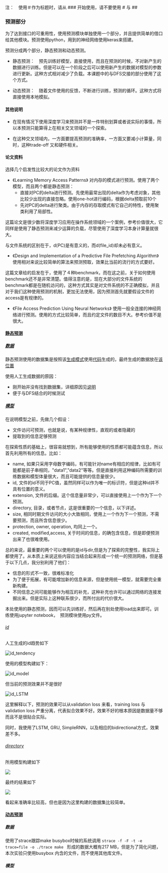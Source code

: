 注：　使用＃作为标题时，请从 ### 开始使用，请不要使用 # 与 ##

### 预测部分
为了达到接口的可重用性，使用预测模块单独使用一个部分，并且提供简单的借口给其他模块。预测使用python，用到的神经网络使用keras来搭建。

预测分成两个部分，静态预测和动态预测。

- 静态预测：　预先训练好模型，直接使用，而且在预测的时候，不对新产生的数据进行训练。但是可以在一个阶段之后可以使用新产生的数据对模型的参数进行更新。这种方式相对减少了负载。本课题中的与DFS交接的部分使用了这个方式。

- 动态预测：　随着文件使用的反馈，不断进行训练，预测的循环。这种方式将直接使用本地模拟。

#### 其他说明
- 在现有情况下使用深度学习来预测并不是一件特别划算或者说实际的事情，所以本预测只能算得上在相关交叉领域的一个探索。

- 在这种交叉领域内，一方面要提高预测的准确率，一方面又要减小计算量，同时，这种trade-off 又和硬件相关。





#### 论文资料
选择几个启发性比较大的论文作为资料

- 《Learning Memory Access Patterns》 对内存的模式进行预测。使用了两个模型，而且两个都是静态预测：
  - 直接对PC的delta进行预测。先使用最常出现的delta作为考虑对象，其他比较少出现的直接忽略。使用one-hot进行编码，根据delta预取前10个
  - 先对PC的delta进行聚类。由于内存的存取模式有它自己的特性，使用聚类利用了局部性。

这篇论文是很少数将深度学习应用在操作系统领域的一个案例，参考价值很大，它同样是使用了静态预测来减少运算的负载，尽管使用了深度学习本身计算量就很大。

与文件系统的区别在于，d(PC)是有意义的，而d(file_id)却未必有意义。

- 《Design and Implementation of a Predictive File Prefetching Algorithm》 使用相对来说比较简单的算法来预测预取，效果比当前的流行的方式要好。

这篇文章给的启发在于，使用了４种benchmark，而在这之前，关于如何使用benchmark还不是非常清楚。值得注意的是，现在大部分的文件系统的benchmark都是在随机访问的，这种方式其实是对文件系统的不正确模拟，并且对于我们这种使用预测的机制，更加无法使用，因为预测首先就要假设文件的access是有规律的。

- 《File Access Prediction Using Neural Networks》 使用一般全连接的神经网络进行预测。使用的方式比较简单，而且约定文件的数目不大。参考价值不是很大。

#### [静态预测](../LSTM/model_for_generate)
##### [数据](../LSTM/model_for_generate/data)
静态预测使用的数据集是按照该[生成模式](../LSTM/model_for_generate/data/create_data.xls)使用[代码](../LSTM/model_for_generate/model_src/generate_data.ipynb)生成的，最终生成的数据放在[该位置](../LSTM/model_for_generate/data/generate_data)

使用人工生成数据的原因：
- 刚开始并没有找到数据集，详细原因见[说明](../LSTM/README.md)
- 便于与DFS结合的时候测试

##### [模型](../LSTM/model_for_generate/model_src)
在说明模型之前，先做几个假设：
- 文件访问可预测，也就是说，有某种规律性，直观的或者隐藏的
- 提取到的信息足够预测

在探索性质的基础上，很容易就想到，所有能够使用的性质都可能蕴含信息，所以首先利用所有的信息。比如：
- name, 如果只采用字母数字编码，有可能针对name有相应的规律，比如有可能都是前子串相同，"data1","data2"等等。但是直接利用这种编码所需要的训练数据和模型体量很大，而且可能提供的信息量很少。
- id, 文件的id不同于PC值，虽然同样可以作为唯一的标识符，但是这种id并不具有位置的意义。
- extension, 文件的后缀。这个信息量非常少，可以直接使用上一个作为下一个预测。
- directory, 目录，或者节点，这是很重要的一个信息，以下详述。
- size, 相同时期文件访问的大小大致相同，使用上一个作为下一个预测，不需要预测，而且所含信息很少。
- protection, owner, operation, 均同上一个。
- created, modified,access, 关于时间的信息，的确包含信息，但是即便预测出来了也很难使用。

总的来说，最重要的两个可以使用的是id与dir,但是为了探索的完整性，我实际上都使用了。从本质上来说这些内容应当结合起来形成一个统一的预测网络，但是基于以下几点，我分别利用了他们：
- 信息的形式不一致，很难标准化
- 为了便于拓展，有可能增加新的信息来源，但是使用统一模型，就需要完全重新构建。
- 不同信息之间可能能够作为相互的补充，这种补充也许可以通过网络的连接发掘出来。但是实际上这种联系很少，而所付出的代价很大。

本处使用的静态预测，因而可以先训练好，然后再在别处使用load出来即可。训练使用jupyter notebook，　预测模块使用py文件。

###### [id](../LSTM/model_for_generate/model_src/id.ipynb)
人工生成的id趋势如下

![id_tendency](./LSTM_img/id_tendency.png)

使用的模型构建如下：

![id_model](./LSTM_img/id_LSTM_model.png)

但当前的预测效果并不是很好

![id_LSTM](./LSTM_img/id_LSTM.png)

这里解释以下，预测的效果可以从validation loss 来看，training loss 与validation loss 严重分离，代表拟合效果不好。效果不好的根本原因是数据量不够而且不是很贴合实际。

同时，我使用了LSTM, GRU, SimpleRNN，以及相应的bidirectional方式，效果差不多。

###### [directory](../LSTM/model_for_generate/model_src/directory.ipynb)
所用模型构建如下

![](./LSTM_img/directory_LSTM_model.png)

最终的结果如下

![](./LSTM_img/directory_LSTM.png)

看起来准确率比较高，但也是因为这里构建的数据集比较简单。


#### [动态预测](../LSTM/model_for_strace)
##### 数据
使用了strace跟踪make busybox时候的系统调用
`strace -f -F -t -e trace=file -o ./trace make `
形成的数据大概有217 MB，但是为了简化问题，本次实验只使用busybox 内含的文件，而不使用其他库文件。

##### 模型
